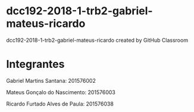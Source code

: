 # dcc192-2018-1-trb2-gabriel-mateus-ricardo
dcc192-2018-1-trb2-gabriel-mateus-ricardo created by GitHub Classroom

<h1> Integrantes </h1>

<p> Gabriel Martins Santana: 201576002 </p>
<p> Mateus Gonçalo do Nascimento: 201576003 </p>
<p> Ricardo Furtado Alves de Paula: 201576038 </p>
